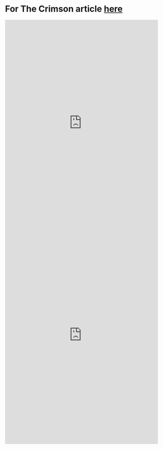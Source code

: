 # For The Crimson article [here](https://www.thecrimson.com/article/2021/5/27/Data-Feature-Comm-2021/)

<iframe style="width: 100%; height: 700px; border: none;" src="https://sleepy-sammet-6ebcee.netlify.app/by_season_3.html"></iframe>

<iframe style="width: 100%; height: 700px; border: none;" src="https://sleepy-sammet-6ebcee.netlify.app/by_gender_3.html"></iframe>
